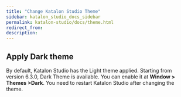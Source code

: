 ```yaml
---
title: "Change Katalon Studio Theme" 
sidebar: katalon_studio_docs_sidebar
permalink: katalon-studio/docs/theme.html 
redirect_from:
description: 
---
```


## Apply Dark theme

By default, Katalon Studio has the Light theme applied. Starting from version 6.3.0, Dark Theme is available. You can enable it at **Window > Themes >Dark**. You need to restart Katalon Studio after changing the theme.